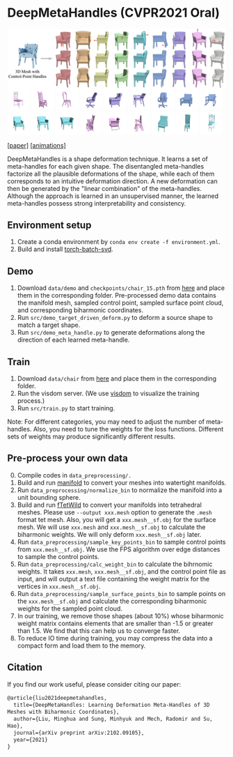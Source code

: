 # DeepMetaHandles (CVPR2021 Oral)

<img src="fig/teaser.jpg" align="center"> 
<div float="center">
<img src="fig/chair0/5c70ab.gif" width="10.2%">
<img src="fig/chair0/11e521.gif" width="10.2%">
<img src="fig/chair0/587ee5.gif" width="10.2%">
<img src="fig/chair7/4a0e7f.gif" width="10.2%">
<img src="fig/chair7/37a095.gif" width="10.2%">
<img src="fig/chair7/a2bffa.gif" width="10.2%">
<img src="fig/chair6/4a0e7f.gif" width="10.2%">
<img src="fig/chair6/9aa05f.gif" width="10.2%">
<img src="fig/chair6/39fee0.gif" width="10.2%">  
</div>
<div float="center">
<img src="fig/chair5/7e4335.gif" width="10.2%">
<img src="fig/chair5/104256.gif" width="10.2%">
<img src="fig/chair5/f76d50.gif" width="10.2%">
<img src="fig/chair9/11e521.gif" width="10.2%">
<img src="fig/chair9/f1563f.gif" width="10.2%">
<img src="fig/chair9/fde8c8.gif" width="10.2%">
<img src="fig/chair13/3e72bf.gif" width="10.2%">
<img src="fig/chair13/5c6c95.gif" width="10.2%">
<img src="fig/chair13/5c70ab.gif" width="10.2%">
</div>

[[paper]](https://arxiv.org/pdf/2102.09105) [[animations]](http://cseweb.ucsd.edu/~mil070/deep_meta_handles_supp_animations)  

DeepMetaHandles is a shape deformation technique. It learns a set of meta-handles for each given shape. The disentangled meta-handles factorize all the plausible deformations of the shape, while each of them corresponds to an intuitive deformation direction. A new deformation can then be generated by the "linear combination" of the meta-handles. Although the approach is learned in an unsupervised manner, the learned meta-handles possess strong interpretability and consistency.

## Environment setup

1. Create a conda environment by `conda env create -f environment.yml`.
2. Build and install [torch-batch-svd](https://github.com/KinglittleQ/torch-batch-svd).

## Demo

1. Download `data/demo` and `checkpoints/chair_15.pth` from [here](https://drive.google.com/drive/folders/1vYfcSJlVE9Hgh3nGlvGvg_GSFToVZH39?usp=sharing) and place them in the corresponding folder. Pre-processed demo data contains the manifold mesh, sampled control point, sampled surface point cloud, and corresponding biharmonic coordinates.
2. Run `src/demo_target_driven_deform.py` to deform a source shape to match a target shape.
3. Run `src/demo_meta_handle.py` to generate deformations along the direction of each learned meta-handle.

## Train
1. Download `data/chair` from [here](https://drive.google.com/drive/folders/1vYfcSJlVE9Hgh3nGlvGvg_GSFToVZH39?usp=sharing) and place them in the corresponding folder.
2. Run the visdom server. (We use [visdom](https://github.com/fossasia/visdom)  to visualize the training process.)
3. Run `src/train.py` to start training.

Note: For different categories, you may need to adjust the number of meta-handles. Also, you need to tune the weights for the loss functions. Different sets of weights may produce significantly different results.

## Pre-process your own data

0. Compile codes in `data_preprocessing/.`
1. Build and run [manifold](https://github.com/hjwdzh/Manifold) to convert your meshes into watertight manifolds.
2. Run `data_preprocessing/normalize_bin` to normalize the manifold into a unit bounding sphere.
3. Build and run [fTetWild](https://github.com/wildmeshing/fTetWild) to convert your manifolds into tetrahedral meshes. Please use `--output xxx.mesh` option to generate the `.mesh` format tet mesh. Also, you will get a `xxx.mesh__sf.obj` for the surface mesh. We will use `xxx.mesh` and `xxx.mesh__sf.obj` to calculate the biharmonic weights. We will only deform `xxx.mesh__sf.obj` later.
4. Run `data_preprocessing/sample_key_points_bin` to sample control points from `xxx.mesh__sf.obj`. We use the FPS algorithm over edge distances to sample the control points.
5. Run `data_preprocessing/calc_weight_bin` to calculate the bihrnomic weights. It takes `xxx.mesh`, `xxx.mesh__sf.obj`, and the control point file as input, and will output a text file containing the weight matrix for the vertices in `xxx.mesh__sf.obj`.
6. Run `data_preprocessing/sample_surface_points_bin` to sample points on the `xxx.mesh__sf.obj` and calculate the corresponding biharmonic weights for the sampled point cloud.
7. In our training, we remove those shapes (about 10%) whose biharmonic weight matrix contains elements that are smaller than -1.5 or greater than 1.5. We find that this can help us to converge faster.
8. To reduce IO time during training, you may compress the data into a compact form and load them to the memory.


## Citation

If you find our work useful, please consider citing our paper:

```
@article{liu2021deepmetahandles,
  title={DeepMetaHandles: Learning Deformation Meta-Handles of 3D Meshes with Biharmonic Coordinates},
  author={Liu, Minghua and Sung, Minhyuk and Mech, Radomir and Su, Hao},
  journal={arXiv preprint arXiv:2102.09105},
  year={2021}
}
```


